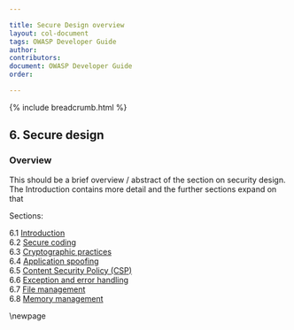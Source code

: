 ```yaml
---

title: Secure Design overview
layout: col-document
tags: OWASP Developer Guide
author:
contributors:
document: OWASP Developer Guide
order:

---
```


{% include breadcrumb.html %}
## 6. Secure design

### Overview
This should be a brief overview / abstract of the section on security design.
The Introduction contains more detail and the further sections expand on that

Sections:

6.1 [Introduction](#introduction-to-secure-design)  
6.2 [Secure coding](#secure-coding)  
6.3 [Cryptographic practices](#cryptographic-practices)  
6.4 [Application spoofing](#application-spoofing)  
6.5 [Content Security Policy (CSP)](#content-security-policy)  
6.6 [Exception and error handling](#exception-and-error-handling)  
6.7 [File management](#file-management)  
6.8 [Memory management](#memory-management)  

\newpage
